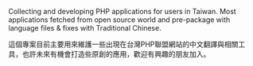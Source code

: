 Collecting and developing PHP applications for users in Taiwan. Most applications fetched from open source world and pre-package with language files & fixes with Traditional Chinese.

這個專案目前主要用來維護一些出現在台灣PHP聯盟網站的中文翻譯與相關工具，也許未來有機會打造些原創的應用，歡迎有興趣的朋友加入。